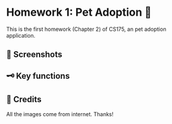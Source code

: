 # Homework 1: Pet Adoption 🐶
This is the first homework (Chapter 2) of CS175, an pet adoption application.
## 📸 Screenshots


## 🗝️ Key functions
## 🤝 Credits
All the images come from internet. Thanks!
